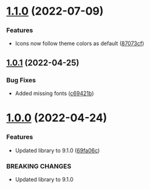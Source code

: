 # [1.1.0](https://github.com/BlueBaseJS/plugin-vector-icons/compare/v1.0.1...v1.1.0) (2022-07-09)

### Features

*   Icons now follow theme colors as default ([87073cf](https://github.com/BlueBaseJS/plugin-vector-icons/commit/87073cf7d0a62b2d1c25c10b25f02b1fe2a14955))

## [1.0.1](https://github.com/BlueBaseJS/plugin-vector-icons/compare/v1.0.0...v1.0.1) (2022-04-25)

### Bug Fixes

*   Added missing fonts ([c69421b](https://github.com/BlueBaseJS/plugin-vector-icons/commit/c69421b512b3938cbec7bc2dbdf1f412751b4a17))

# [1.0.0](https://github.com/BlueBaseJS/plugin-vector-icons/compare/v0.4.0...v1.0.0) (2022-04-24)

### Features

*   Updated library to 9.1.0 ([69fa06c](https://github.com/BlueBaseJS/plugin-vector-icons/commit/69fa06c758440de6d5bae511eb787551604b7408))

### BREAKING CHANGES

*   Updated library to 9.1.0
